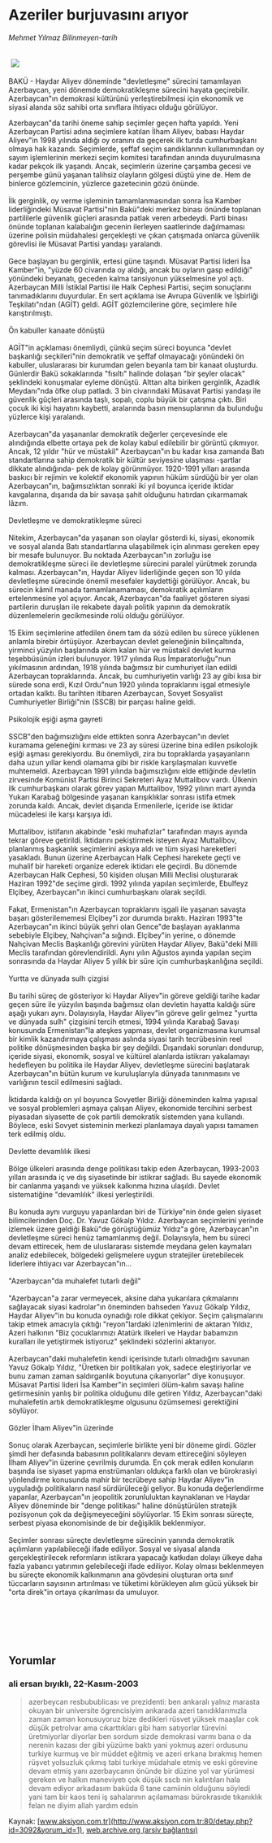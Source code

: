 # Azeriler burjuvasını arıyor

*Mehmet Yılmaz Bilinmeyen-tarih*

<div>
 <font>
  <img border="0" height="1" src="/web/20050118064828im_/http://www.aksiyon.com.tr/images/blank.gif"/>
 </font>
 <font class="content">
  <p>
   <img border="0" hspace="5" src="http://web.archive.org/web/20050118064828im_/http://www.aksiyon.com.tr/resim/463/46.jpg" vspace="5"/>
  </p>
 </font>
 <font class="content">
  BAKÜ - Haydar Aliyev döneminde "devletleşme" sürecini tamamlayan Azerbaycan, yeni dönemde demokratikleşme sürecini hayata geçirebilir. Azerbaycan"ın demokrasi kültürünü yerleştirebilmesi için ekonomik ve siyasi alanda söz sahibi orta sınıflara ihtiyacı olduğu görülüyor.
 </font>
 <br/>
 <p>
  <font class="content">
   Azerbaycan"da tarihi öneme sahip seçimler geçen hafta yapıldı. Yeni Azerbaycan Partisi adına seçimlere katılan İlham Aliyev, babası Haydar Aliyev"in 1998 yılında aldığı oy oranını da geçerek ilk turda cumhurbaşkanı olmaya hak kazandı. Seçimlerde, şeffaf seçim sandıklarının kullanımından oy sayım işlemlerinin merkezi seçim komitesi tarafından anında duyurulmasına kadar pekçok ilk yaşandı. Ancak, seçimlerin üzerine çarşamba gecesi ve perşembe günü yaşanan talihsiz olayların gölgesi düştü yine de. Hem de binlerce gözlemcinin, yüzlerce gazetecinin gözü önünde.
   <br>
    <br>
     İlk gerginlik, oy verme işleminin tamamlanmasından sonra İsa Kamber liderliğindeki Müsavat Partisi"nin Bakü"deki merkez binası önünde toplanan partililerle güvenlik güçleri arasında patlak veren arbedeydi. Parti binası önünde toplanan kalabalığın gecenin ilerleyen saatlerinde dağılmaması üzerine polisin müdahalesi gerçekleşti ve çıkan çatışmada onlarca güvenlik görevlisi ile Müsavat Partisi yandaşı yaralandı.
     <br>
      <br>
       Gece başlayan bu gerginlik, ertesi güne taşındı. Müsavat Partisi lideri İsa Kamber"in, "yüzde 60 civarında oy aldığı, ancak bu oyların gasp edildiği" yönündeki beyanatı, geceden kalma tansiyonun yükselmesine yol açtı. Azerbaycan Milli İstiklal Partisi ile Halk Cephesi Partisi, seçim sonuçlarını tanımadıklarını duyurdular. En sert açıklama ise Avrupa Güvenlik ve İşbirliği Teşkilatı"ndan (AGİT) geldi. AGİT gözlemcilerine göre, seçimlere hile karıştırılmıştı.
       <br/>
       <br/>
       Ön kabuller kanaate dönüştü
       <br/>
       <br/>
       AGİT"in açıklaması önemliydi, çünkü seçim süreci boyunca "devlet başkanlığı seçkileri"nin demokratik ve şeffaf olmayacağı yönündeki ön kabuller, uluslararası bir kurumdan gelen beyanla tam bir kanaat oluşturdu. Günlerdir Bakü sokaklarında "fısıltı" halinde dolaşan "bir şeyler olacak" şeklindeki konuşmalar eyleme dönüştü. Alttan alta biriken gerginlik, Azadlık Meydanı"nda öfke olup patladı. 3 bin civarındaki Müsavat Partisi yandaşı ile güvenlik güçleri arasında taşlı, sopalı, coplu büyük bir çatışma çıktı. Biri çocuk iki kişi hayatını kaybetti, aralarında basın mensuplarının da bulunduğu yüzlerce kişi yaralandı.
       <br/>
       <br/>
       Azerbaycan"da yaşananlar demokratik değerler çerçevesinde ele alındığında elbette ortaya pek de kolay kabul edilebilir bir görüntü çıkmıyor. Ancak, 12 yıldır "hür ve müstakil" Azerbaycan"ın bu kadar kısa zamanda Batı standartlarına sahip demokratik bir kültür seviyesine ulaşması -şartlar dikkate alındığında- pek de kolay görünmüyor. 1920-1991 yılları arasında baskıcı bir rejimin ve kolektif ekonomik yapının hüküm sürdüğü bir yer olan Azerbaycan"ın, bağımsızlıktan sonraki iki yıl boyunca içeride iktidar kavgalarına, dışarıda da bir savaşa şahit olduğunu hatırdan çıkarmamak lâzım.
       <br/>
       <br/>
       Devletleşme ve demokratikleşme süreci
       <br/>
       <br/>
       Nitekim, Azerbaycan"da yaşanan son olaylar gösterdi ki, siyasi, ekonomik ve sosyal alanda Batı standartlarına ulaşabilmek için alınması gereken epey bir mesafe bulunuyor. Bu noktada Azerbaycan"ın zorluğu ise demokratikleşme süreci ile devletleşme sürecini paralel yürütmek zorunda kalması. Azerbaycan"ın, Haydar Aliyev liderliğinde geçen son 10 yılda devletleşme sürecinde önemli mesefaler kaydettiği görülüyor. Ancak, bu sürecin kâmil manada tamamlanamaması, demokratik açılımların ertelenmesine yol açıyor. Ancak, Azerbaycan"da faaliyet gösteren siyasi partilerin duruşları ile rekabete dayalı politik yapının da demokratik düzenlemelerin gecikmesinde rolü olduğu görülüyor.
       <br/>
       <br/>
       15 Ekim seçimlerine atfedilen önem tam da sözü edilen bu sürece yüklenen anlamla birebir örtüşüyor. Azerbaycan devlet geleneğinin bilinçaltında, yirminci yüzyılın başlarında akim kalan hür ve müstakil devlet kurma teşebbüsünün izleri bulunuyor. 1917 yılında Rus İmparatorluğu"nun yıkılmasının ardından, 1918 yılında bağımsız bir cumhuriyet ilan edildi Azerbaycan topraklarında. Ancak, bu cumhuriyetin varlığı 23 ay gibi kısa bir sürede sona erdi, Kızıl Ordu"nun 1920 yılında topraklarını işgal etmesiyle ortadan kalktı. Bu tarihten itibaren Azerbaycan, Sovyet Sosyalist Cumhuriyetler Birliği"nin (SSCB) bir parçası haline geldi.
       <br/>
       <br/>
       Psikolojik eşiği aşma gayreti
       <br/>
       <br/>
       SSCB"den bağımsızlığını elde ettikten sonra Azerbaycan"ın devlet kuramama geleneğini kırması ve 23 ay süresi üzerine bina edilen psikolojik eşiği aşması gerekiyordu. Bu önemliydi, zira bu topraklarda yaşayanların daha uzun yıllar kendi olamama gibi bir riskle karşılaşmaları kuvvetle muhtemeldi. Azerbaycan 1991 yılında bağımsızlığını elde ettiğinde devletin zirvesinde Komünist Partisi Birinci Sekreteri Ayaz Muttalibov vardı. Ülkenin ilk cumhurbaşkanı olarak görev yapan Muttalibov, 1992 yılının mart ayında Yukarı Karabağ bölgesinde yaşanan karışıklıklar sonrası istifa etmek zorunda kaldı. Ancak, devlet dışarıda Ermenilerle, içeride ise iktidar mücadelesi ile karşı karşıya idi.
       <br/>
       <br/>
       Muttalibov, istifanın akabinde "eski muhafızlar" tarafından mayıs ayında tekrar göreve getirildi. İktidarını pekiştirmek isteyen Ayaz Muttalibov, planlanmış başkanlık seçimlerini askıya aldı ve tüm siyasi hareketleri yasakladı. Bunun üzerine Azerbaycan Halk Cephesi harekete geçti ve muhalif bir hareketi organize ederek iktidarı ele geçirdi. Bu dönemde Azerbaycan Halk Cephesi, 50 kişiden oluşan Milli Meclisi oluşturarak Haziran 1992"de seçime girdi. 1992 yılında yapılan seçimlerde, Ebulfeyz Elçibey, Azerbaycan"ın ikinci cumhurbaşkanı olarak seçildi.
       <br/>
       <br/>
       Fakat, Ermenistan"ın Azerbaycan topraklarını işgali ile yaşanan savaşta başarı gösterilememesi Elçibey"i zor durumda bıraktı. Haziran 1993"te Azerbaycan"ın ikinci büyük şehri olan Gence"de başlayan ayaklanma sebebiyle Elçibey, Nahçivan"a sığındı. Elçibey"in yerine, o dönemde Nahçivan Meclis Başkanlığı görevini yürüten Haydar Aliyev, Bakü"deki Milli Meclis tarafından görevlendirildi. Aynı yılın Ağustos ayında yapılan seçim sonrasında da Haydar Aliyev 5 yıllık bir süre için cumhurbaşkanlığına seçildi.
       <br/>
       <br/>
       Yurtta ve dünyada sulh çizgisi
       <br/>
       <br/>
       Bu tarihi süreç de gösteriyor ki Haydar Aliyev"in göreve geldiği tarihe kadar geçen süre ile yüzyılın başında bağımsız olan devletin hayatta kaldığı süre aşağı yukarı aynı. Dolayısıyla, Haydar Aliyev"in göreve gelir gelmez "yurtta ve dünyada sulh" çizgisini tercih etmesi, 1994 yılında Karabağ Savaşı konusunda Ermenistan"la ateşkes yapması, devlet organizmasına kurumsal bir kimlik kazandırmaya çalışması aslında siyasi tarih tecrübesinin reel politike dönüşmesinden başka bir şey değildi. Dışarıdaki sorunları dondurup, içeride siyasi, ekonomik, sosyal ve kültürel alanlarda istikrarı yakalamayı hedefleyen bu politika ile Haydar Aliyev, devletleşme sürecini başlatarak Azerbaycan"ın bütün kurum ve kuruluşlarıyla dünyada tanınmasını ve varlığının tescil edilmesini sağladı.
       <br/>
       <br/>
       İktidarda kaldığı on yıl boyunca Sovyetler Birliği döneminden kalma yapısal ve sosyal problemleri aşmaya çalışan Aliyev, ekonomide tercihini serbest piyasadan siyasette de çok partili demokratik sistemden yana kullandı. Böylece, eski Sovyet sisteminin merkezi planlamaya dayalı yapısı tamamen terk edilmiş oldu.
       <br/>
       <br/>
       Devlette devamlılık ilkesi
       <br/>
       <br/>
       Bölge ülkeleri arasında denge politikası takip eden Azerbaycan, 1993-2003 yılları arasında iç ve dış siyasetinde bir istikrar sağladı. Bu sayede ekonomik bir canlanma yaşandı ve yüksek kalkınma hızına ulaşıldı. Devlet sistematiğine "devamlılık" ilkesi yerleştirildi.
       <br/>
       <br/>
       Bu konuda aynı vurguyu yapanlardan biri de Türkiye"nin önde gelen siyaset bilimcilerinden Doç. Dr. Yavuz Gökalp Yıldız. Azerbaycan seçimlerini yerinde izlemek üzere geldiği Bakü"de görüştüğümüz Yıldız"a göre, Azerbaycan"ın devletleşme süreci henüz tamamlanmış değil. Dolayısıyla, hem bu süreci devam ettirecek, hem de uluslararası sistemde meydana gelen kaymaları analiz edebilecek, bölgedeki gelişmelere uygun stratejiler üretebilecek liderlere ihtiyacı var Azerbaycan"ın...
       <br/>
       <br/>
       "Azerbaycan"da muhalefet tutarlı değil"
       <br/>
       <br/>
       "Azerbaycan"a zarar vermeyecek, aksine daha yukarılara çıkmalarını sağlayacak siyasi kadrolar"ın öneminden bahseden Yavuz Gökalp Yıldız, Haydar Aliyev"in bu konuda oynadığı role dikkat çekiyor. Seçim çalışmalarını takip etmek amacıyla çıktığı "reyon"lardaki izlenimlerini de aktaran Yıldız, Azeri halkının "Biz çocuklarımızı Atatürk ilkeleri ve Haydar babamızın kuralları ile yetiştirmek istiyoruz" şeklindeki sözlerini aktarıyor.
       <br/>
       <br/>
       Azerbaycan"daki muhalefetin kendi içerisinde tutarlı olmadığını savunan Yavuz Gökalp Yıldız, "Üretken bir politikaları yok, sadece eleştiriyorlar ve bunu zaman zaman saldırganlık boyutuna çıkarıyorlar" diye konuşuyor. Müsavat Partisi lideri İsa Kamber"in seçimleri ölüm-kalım savaşı haline getirmesinin yanlış bir politika olduğunu dile getiren Yıldız, Azerbaycan"daki muhalefetin artık demokratikleşme olgusunu özümsemesi gerektiğini söylüyor.
       <br/>
       <br/>
       Gözler İlham Aliyev"in üzerinde
       <br/>
       <br/>
       Sonuç olarak Azerbaycan, seçimlerle birlikte yeni bir döneme girdi. Gözler şimdi her defasında babasının politikalarını devam ettireceğini söyleyen İlham Aliyev"in üzerine çevrilmiş durumda. En çok merak edilen konuların başında ise siyaset yapma enstrümanları oldukça farklı olan ve bürokrasiyi yönlendirme konusunda mahir bir tecrübeye sahip Haydar Aliyev"in uyguladığı politikaların nasıl sürdürüleceği geliyor. Bu konuda değerlendirme yapanlar, Azerbaycan"ın jeopolitik zorunluluktan kaynaklanan ve Haydar Aliyev döneminde bir "denge politikası" haline dönüştürülen stratejik pozisyonun çok da değişmeyeceğini söylüyorlar. 15 Ekim sonrası süreçte, serbest piyasa ekonomisinde de bir değişiklik beklenmiyor.
       <br/>
       <br/>
       Seçimler sonrası süreçte devletleşme sürecinin yanında demokratik açılımların yapılabileceği ifade ediliyor. Sosyal ve siyasal alanda gerçekleştirilecek reformların istikrara yapacağı katkıdan dolayı ülkeye daha fazla yabancı yatırımın gelebileceği ifade ediliyor. Kolay olması beklenmeyen bu süreçte ekonomik kalkınmanın ana gövdesini oluşturan orta sınıf tüccarların sayısının artırılması ve tüketimi körükleyen alım gücü yüksek bir "orta direk"in ortaya çıkarılması da umuluyor.
       <br/>
       <br/>
      </br>
     </br>
    </br>
   </br>
  </font>
 </p>
</div>


## Yorumlar

### ali ersan bıyıklı, 22-Kasım-2003
> azerbeycan resbubublicası ve prezidenti: 
> ben ankaralı yalnız marasta okuyan bir universite ögrencisiyim ankarada azeri tanıdıklarımızla zaman zaman konusuyoruz bize dedikleri rüsvet yüksek maaşlar cok düşük petrolvar ama cıkarttıkları gibi ham satıyorlar türevini üretmiyorlar diyorlar ben sordum sizde demokrasi varmı bana o da nerenin kazası der gibi yüzüme baktı yani yokmuş azeri ordusunu turkiye kurmuş ve bir müddet eğitmiş ve azeri erkana bırakmış hemen rüşvet yolsuzluk çıkmış tabi turkiye müdahale etmiş ve eski görevine devam etmiş  yanı azerbaycanın önünde bir düzine yol var yürümesi gereken ve halkın maneviyetı çok düşük sscb nin kalıntıları hala devam ediyor arkadasım baküda 6 tane camiinin olduğunu söyledi yani tam bir kaos teni iş sahalarının açılamaması bürokrasıde tıkanıklık felan ne diyim allah yardım edsin

Kaynak: [www.aksiyon.com.tr](http://www.aksiyon.com.tr:80/detay.php?id=3092&yorum_id=1), [web.archive.org (arşiv bağlantısı)](http://web.archive.org/web/20050118064828/http://www.aksiyon.com.tr:80/detay.php?id=3092&yorum_id=1)
